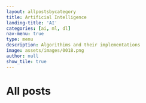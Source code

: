 ```yaml
---
layout: allpostsbycategory
title: Artificial Intelligence
landing-title: 'AI'
categories: [ai, ml, dl]
nav-menu: true
type: menu
description: Algorithims and their implementations
image: assets/images/0018.png
author: null
show_tile: true
---
```


<h1>All posts</h1>
